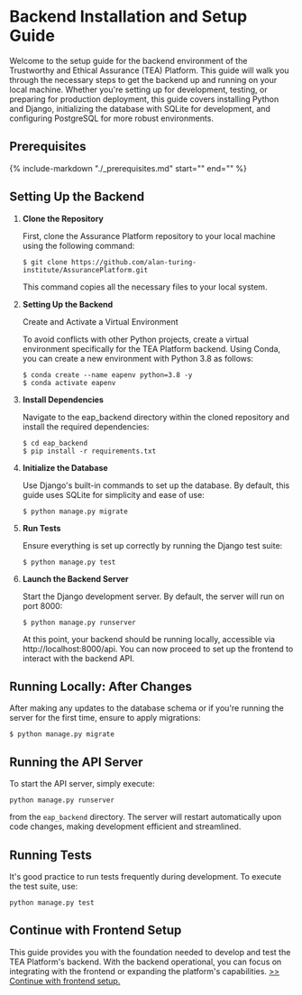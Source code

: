 # Backend Installation and Setup Guide

Welcome to the setup guide for the backend environment of the Trustworthy and Ethical Assurance (TEA) Platform. This guide will walk you through the necessary steps to get the backend up and running on your local machine. Whether you're setting up for development, testing, or preparing for production deployment, this guide covers installing Python and Django, initializing the database with SQLite for development, and configuring PostgreSQL for more robust environments.

## Prerequisites

{%
   include-markdown "./_prerequisites.md"
   start="<!--prerequisites-start-->"
   end="<!--prerequisites-end-->"
%}

## Setting Up the Backend

1. **Clone the Repository**

    First, clone the Assurance Platform repository to your local machine using the following command:

    ```shell
    $ git clone https://github.com/alan-turing-institute/AssurancePlatform.git
    ```

    This command copies all the necessary files to your local system.

2. **Setting Up the Backend**

    Create and Activate a Virtual Environment

    To avoid conflicts with other Python projects, create a virtual environment specifically for the TEA Platform backend. Using Conda, you can create a new environment with Python 3.8 as follows:

    ```shell
    $ conda create --name eapenv python=3.8 -y
    $ conda activate eapenv
    ```

3. **Install Dependencies**

    Navigate to the eap_backend directory within the cloned repository and install the required dependencies:

    ```shell
    $ cd eap_backend
    $ pip install -r requirements.txt
    ```

4. **Initialize the Database**

    Use Django's built-in commands to set up the database. By default, this guide uses SQLite for simplicity and ease of use:

    ```shell
    $ python manage.py migrate
    ```

5. **Run Tests**

    Ensure everything is set up correctly by running the Django test suite:

    ```shell
    $ python manage.py test
    ```

6. **Launch the Backend Server**

    Start the Django development server. By default, the server will run on port 8000:

    ```shell
    $ python manage.py runserver
    ```

    At this point, your backend should be running locally, accessible via http://localhost:8000/api. You can now proceed to set up the frontend to interact with the backend API.

## Running Locally: After Changes

After making any updates to the database schema or if you're running the server for the first time, ensure to apply migrations:

```shell
$ python manage.py migrate
```

## Running the API Server

To start the API server, simply execute:

```shell
python manage.py runserver
```

from the `eap_backend` directory. The server will restart automatically upon code changes, making development efficient and streamlined.

## Running Tests

It's good practice to run tests frequently during development. To execute the test suite, use:

```shell
python manage.py test
```

## Continue with Frontend Setup

This guide provides you with the foundation needed to develop and test the TEA Platform's backend. With the backend operational, you can focus on integrating with the frontend or expanding the platform's capabilities. [>> Continue with frontend setup.](../frontend/installation.md)
